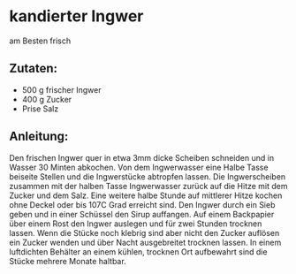 kandierter Ingwer
===
am Besten frisch

Zutaten:
---
- 500 g frischer Ingwer
- 400 g Zucker
-   Prise Salz

Anleitung:
---
Den frischen Ingwer quer in etwa 3mm dicke Scheiben schneiden und in Wasser 30 Minten abkochen.
Von dem Ingwerwasser eine Halbe Tasse beiseite Stellen und die Ingwerstücke abtropfen lassen.
Die Ingwerscheiben zusammen mit der halben Tasse Ingwerwasser zurück auf die Hitze mit dem Zucker und dem Salz.
Eine weitere halbe Stunde auf mittlerer Hitze kochen ohne Deckel oder bis 107C Grad erreicht sind.
Den Ingwer durch ein Sieb geben und in einer Schüssel den Sirup auffangen.
Auf einem Backpapier über einem Rost den Ingwer auslegen und für zwei Stunden trocknen lassen.
Wenn die Stücke noch klebrig sind aber nicht den Zucker auflösen ein Zucker wenden und über Nacht ausgebreitet trocknen lassen.
In einem luftdichten Behälter an einem kühlen, trocknen Ort aufbewahrt sind die Stücke mehrere Monate haltbar.
